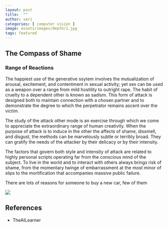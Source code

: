```yaml
---
layout: post
title:  ""
author: seri
categories: [ computer vision ]
image: assets/images/depth/1.jpg
tags: featured
---
```


<!--more-->

<h2> The Compass of Shame </h2>

<h3> Range of Reactions </h3>

The happiest use of the generative ssytem involves the mutualization of arousal, excitement, and contentment in sexual activity; yet sex can be used as a weapon over a range from mild hostility to outright rape. The habit of cruelty to a dependent other is known as sadism. This form of attack is designed both to maintain connection with a chosen partner and to demonstrate the degree to which the perpetrator remains ascent over the victim.  

The study of the attack other mode is an exercise through which we come to appreciate the extraordinary range of human creativity. When the purpose of attack is to induce in the other the affects of shame, dissmell, and disgust, the methods can be marvelously subtle or terribly broad. They can gratify the needs of the attacker by their delicacy or by their intensity. 

The factors that govern both style and intensity of attack are related to highly personal scripts operating far from the conscious mind of the subject. To live in the world and to interact with others always brings risk of shame, from the momentary twinge of embarrassment at the most minor of slips to the mortification that accompanies massive public failure.

There are lots of reasons for someone to buy a new car, few of them 



<picture><img src="{{site.baseurl}}/assets/images/disparity.png"></picture>

<h2> References </h2>
<ul><li><a=href=""> TheAILearner </a></li>
</ul>

